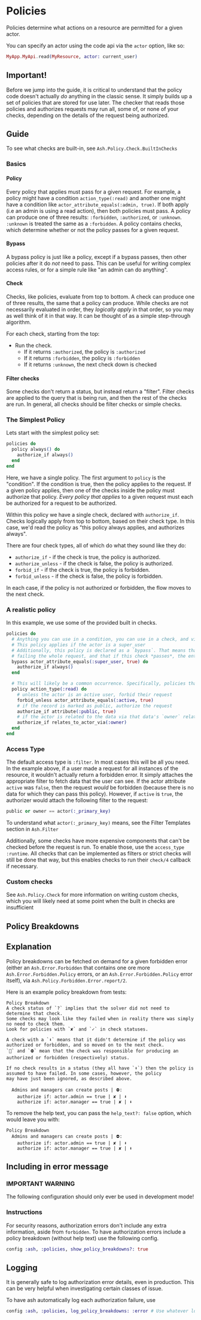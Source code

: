# Policies

Policies determine what actions on a resource are permitted for a given actor.

You can specify an actor using the code api via the `actor` option, like so:

```elixir
MyApp.MyApi.read(MyResource, actor: current_user)
```

## Important!

Before we jump into the guide, it is critical to understand that the policy code doesn't actually
_do_ anything in the classic sense. It simply builds up a set of policies that are stored for use later.
The checker that reads those policies and authorizes requests may run all, some of, or none of your checks,
depending on the details of the request being authorized.

## Guide

To see what checks are built-in, see `Ash.Policy.Check.BuiltInChecks`

### Basics

#### Policy

Every policy that applies must pass for a given request.
For example, a policy might have a condition `action_type(:read)` and another one might
have a condition like `actor_attribute_equals(:admin, true)`. 
If both apply (i.e an admin is using a read action), then both policies must pass.
A policy can produce one of three results: `:forbidden`, `:authorized`, or `:unknown`. `:unknown` is treated the same as a `:forbidden`.
A policy contains checks, which determine whether or not the policy passes for a given request.

#### Bypass

A bypass policy is just like a policy, except if a bypass passes, then other policies after it do _not_ need to pass.
This can be useful for writing complex access rules, or for a simple rule like "an admin can do anything".

#### Check

Checks, like policies, evaluate from top to bottom. A check can produce one of three results, the same that a policy can produce.
While checks are not necessarily evaluated in order, they _logically apply_ in that order, so you may as well think of it in that way. 
It can be thought of as a simple step-through algorithm.

For each check, starting from the top:

- Run the check.
  - If it returns `:authorized`, the policy is `:authorized`
  - If it returns `:forbidden`, the policy is `:forbidden`
  - If it returns `:unknown`, the next check down is checked

#### Filter checks

Some checks don't return a status, but instead return a "filter". Filter checks are applied to the query that is being run, and then the
rest of the checks are run. In general, all checks should be filter checks or simple checks.

### The Simplest Policy

Lets start with the simplest policy set:

```elixir
policies do
  policy always() do
    authorize_if always()
  end
end
```

Here, we have a single policy. The first argument to `policy` is the "condition". If the condition is true,
then the policy applies to the request. If a given policy applies, then one of the checks inside the policy must authorize that policy. _Every policy that applies_ to a given request must each be authorized for a request to be authorized.

Within this policy we have a single check, declared with `authorize_if`. Checks logically apply from top to bottom, based on their check type. In this case, we'd read the policy as "this policy always applies, and authorizes always".

There are four check types, all of which do what they sound like they do:

- `authorize_if` - if the check is true, the policy is authorized.
- `authorize_unless` - if the check is false, the policy is authorized.
- `forbid_if` - if the check is true, the policy is forbidden.
- `forbid_unless` - if the check is false, the policy is forbidden.

In each case, if the policy is not authorized or forbidden, the flow moves to the next check.

### A realistic policy

In this example, we use some of the provided built in checks.

```elixir
policies do
  # Anything you can use in a condition, you can use in a check, and vice-versa
  # This policy applies if the actor is a super_user
  # Additionally, this policy is declared as a `bypass`. That means that this check is allowed to fail without
  # failing the whole request, and that if this check *passes*, the entire request passes.
  bypass actor_attribute_equals(:super_user, true) do
    authorize_if always()
  end

  # This will likely be a common occurrence. Specifically, policies that apply to all read actions
  policy action_type(:read) do
    # unless the actor is an active user, forbid their request
    forbid_unless actor_attribute_equals(:active, true)
    # if the record is marked as public, authorize the request
    authorize_if attribute(:public, true)
    # if the actor is related to the data via that data's `owner` relationship, authorize the request
    authorize_if relates_to_actor_via(:owner)
  end
end
```

### Access Type

The default access type is `:filter`. In most cases this will be all you need. In the example above, if a user made a request for all instances
of the resource, it wouldn't actually return a forbidden error. It simply attaches the appropriate filter to fetch data that the user can see.
If the actor attribute `active` was `false`, then the request _would_ be forbidden (because there is no data for which they can pass this policy). However, if `active` is `true`, the authorizer would attach the following filter to the request:

```elixir
public or owner == actor(:_primary_key)
```

To understand what `actor(:_primary_key)` means, see the Filter Templates section in `Ash.Filter`

Additionally, some checks have more expensive components that can't be checked before the request is run. To enable those, use the `access_type :runtime`. All checks that can be implemented as filters or strict checks will still be done that way, but this enables checks to run their `check/4` callback if necessary.

### Custom checks

See `Ash.Policy.Check` for more information on writing custom checks, which you will likely need at some point when the built in checks are insufficient

## Policy Breakdowns

## Explanation

Policy breakdowns can be fetched on demand for a given forbidden error (either an `Ash.Error.Forbidden` that contains one ore more `Ash.Error.Forbidden.Policy`
errors, or an `Ash.Error.Forbidden.Policy` error itself), via `Ash.Policy.Forbidden.Error.report/2`.

Here is an example policy breakdown from tests:

```text
Policy Breakdown
A check status of `?` implies that the solver did not need to determine that check.
Some checks may look like they failed when in reality there was simply no need to check them.
Look for policies with `✘` and `✓` in check statuses.

A check with a `⬇` means that it didn't determine if the policy was authorized or forbidden, and so moved on to the next check.
`🌟` and `⛔` mean that the check was responsible for producing an authorized or forbidden (respectively) status.

If no check results in a status (they all have `⬇`) then the policy is assumed to have failed. In some cases, however, the policy
may have just been ignored, as described above.

  Admins and managers can create posts | ⛔:
    authorize if: actor.admin == true | ✘ | ⬇    
    authorize if: actor.manager == true | ✘ | ⬇
```

To remove the help text, you can pass the `help_text?: false` option, which would leave you with:

```text
Policy Breakdown
  Admins and managers can create posts | ⛔:
    authorize if: actor.admin == true | ✘ | ⬇    
    authorize if: actor.manager == true | ✘ | ⬇
```

## Including in error message

### **IMPORTANT WARNING**

The following configuration should only ever be used in development mode!

### Instructions

For security reasons, authorization errors don't include any extra information, aside from `forbidden`. To have authorization errors include a policy breakdown (without help text)
use the following config.

```elixir
config :ash, :policies, show_policy_breakdowns?: true
```

## Logging

It is generally safe to log authorization error details, even in production. This can be very helpful when investigating certain classes of issue.

To have ash automatically log each authorization failure, use

```elixir
config :ash, :policies, log_policy_breakdowns: :error # Use whatever log level you'd like to use here
```
